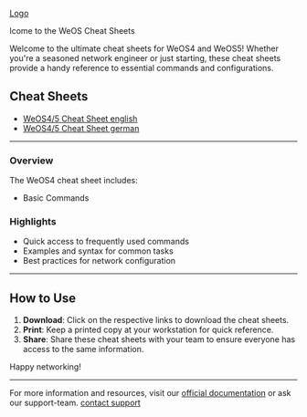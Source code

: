 
[Logo](https://github.com/user-attachments/assets/299b3085-cc8f-4760-bdf3-71019f2d9bae)

lcome to the WeOS Cheat Sheets

Welcome to the ultimate cheat sheets for WeOS4 and WeOS5! Whether you're a seasoned network engineer or just starting, these cheat sheets provide a handy reference to essential commands and configurations.

## Cheat Sheets

- [WeOS4/5 Cheat Sheet english](https://github.com/WesterMario/WeOS-Cheat-Sheets/blob/WeOS/WeOS_en.md)
- [WeOS4/5 Cheat Sheet german](https://github.com/WesterMario/WeOS-Cheat-Sheets/blob/WeOS/WeOS_de.md)

---

### Overview
The WeOS4 cheat sheet includes:
- Basic Commands

### Highlights
- Quick access to frequently used commands
- Examples and syntax for common tasks
- Best practices for network configuration

---

## How to Use

1. **Download**: Click on the respective links to download the cheat sheets.
2. **Print**: Keep a printed copy at your workstation for quick reference.
3. **Share**: Share these cheat sheets with your team to ensure everyone has access to the same information.

Happy networking!

---

For more information and resources, visit our [official documentation](https://www.westermo.com/uk/solutions/weos/user-guide) or ask our support-team. [contact support](mailto:support.at@westermo.com)
